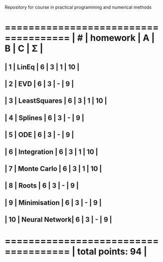 Repository for course in practical programming and numerical methods

=====================================
| #  | homework      | A | B | C | Σ  |
========================================

| 1  | LinEq         | 6 | 3 | 1 | 10 |
---------------------------------------

| 2  | EVD           | 6 | 3 | - | 9 |
--------------------------------------

| 3  | LeastSquares  | 6 | 3 | 1 | 10 |
---------------------------------------

| 4  | Splines       | 6 | 3 | - | 9 |
--------------------------------------

| 5  | ODE           | 6 | 3 | - | 9 |
--------------------------------------

| 6  | Integration   | 6 | 3 | 1 | 10 |
---------------------------------------

| 7  | Monte Carlo   | 6 | 3 | 1 | 10 |
---------------------------------------

| 8  | Roots         | 6 | 3 | - | 9 |
--------------------------------------

| 9  | Minimisation  | 6 | 3 | - | 9 |
--------------------------------------

| 10 | Neural Network| 6 | 3 | - | 9 |
--------------------------------------

=====================================
|                    total points: 94  |
========================================
